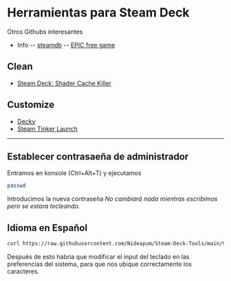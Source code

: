 # Herramientas para Steam Deck
Otros Githubs interesantes

- Info
-- [steamdb](https://steamdb.info)
-- [EPIC free game](https://rsshub.app/epicgames/freegames/es)

## Clean
- [Steam Deck: Shader Cache Killer](https://github.com/scawp/Steam-Deck.Shader-Cache-Killer)

## Customize
- [Decky](https://github.com/SteamDeckHomebrew/decky-loader)
- [Steam Tinker Launch](https://github.com/sonic2kk/steamtinkerlaunch)

------
## Establecer contrasaeña de administrador
Entramos en konsole (Ctrl+Alt+T) y ejecutamos
```bash
passwd
```
Introducimos la nueva contraseña
_No cambiará nada mientras escribimos pero se estara tecleando._

## Idioma en Español
```bash
curl https://raw.githubusercontent.com/Nideapum/Steam-Deck-Tools/main/Varios/deck_ES.sh | bash -s
```
Después de esto habria que modificar el input del teclado en las preferencias del sistema, para que nos ubique correctamente los caracteres.
